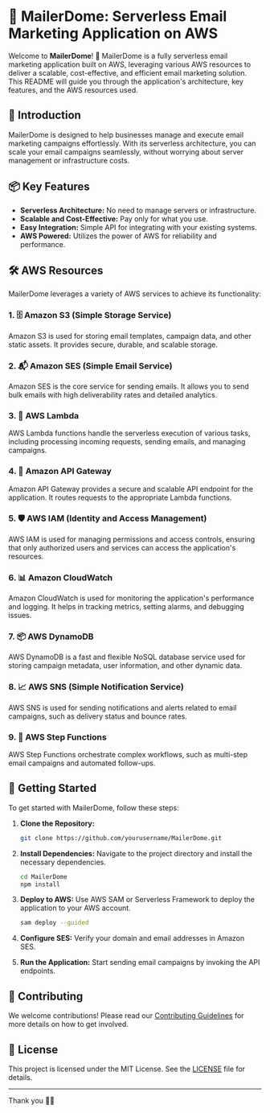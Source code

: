# 📧 MailerDome: Serverless Email Marketing Application on AWS

Welcome to **MailerDome**! 🎉 MailerDome is a fully serverless email marketing application built on AWS, leveraging various AWS resources to deliver a scalable, cost-effective, and efficient email marketing solution. This README will guide you through the application's architecture, key features, and the AWS resources used.

## 🚀 Introduction

MailerDome is designed to help businesses manage and execute email marketing campaigns effortlessly. With its serverless architecture, you can scale your email campaigns seamlessly, without worrying about server management or infrastructure costs. 

## 📦 Key Features

- **Serverless Architecture:** No need to manage servers or infrastructure.
- **Scalable and Cost-Effective:** Pay only for what you use.
- **Easy Integration:** Simple API for integrating with your existing systems.
- **AWS Powered:** Utilizes the power of AWS for reliability and performance.

## 🛠️ AWS Resources

MailerDome leverages a variety of AWS services to achieve its functionality:

### 1. 🗄️ Amazon S3 (Simple Storage Service)
Amazon S3 is used for storing email templates, campaign data, and other static assets. It provides secure, durable, and scalable storage.

### 2. 📬 Amazon SES (Simple Email Service)
Amazon SES is the core service for sending emails. It allows you to send bulk emails with high deliverability rates and detailed analytics.

### 3. 🔄 AWS Lambda
AWS Lambda functions handle the serverless execution of various tasks, including processing incoming requests, sending emails, and managing campaigns.

### 4. 🧰 Amazon API Gateway
Amazon API Gateway provides a secure and scalable API endpoint for the application. It routes requests to the appropriate Lambda functions.

### 5. 🛡️ AWS IAM (Identity and Access Management)
AWS IAM is used for managing permissions and access controls, ensuring that only authorized users and services can access the application's resources.

### 6. 📊 Amazon CloudWatch
Amazon CloudWatch is used for monitoring the application's performance and logging. It helps in tracking metrics, setting alarms, and debugging issues.

### 7. 📦 AWS DynamoDB
AWS DynamoDB is a fast and flexible NoSQL database service used for storing campaign metadata, user information, and other dynamic data.

### 8. 📈 AWS SNS (Simple Notification Service)
AWS SNS is used for sending notifications and alerts related to email campaigns, such as delivery status and bounce rates.

### 9. 🔄 AWS Step Functions
AWS Step Functions orchestrate complex workflows, such as multi-step email campaigns and automated follow-ups.

## 🌟 Getting Started

To get started with MailerDome, follow these steps:

1. **Clone the Repository:**
    ```bash
    git clone https://github.com/yourusername/MailerDome.git
    ```

2. **Install Dependencies:**
    Navigate to the project directory and install the necessary dependencies.
    ```bash
    cd MailerDome
    npm install
    ```

3. **Deploy to AWS:**
    Use AWS SAM or Serverless Framework to deploy the application to your AWS account.
    ```bash
    sam deploy --guided
    ```

4. **Configure SES:**
    Verify your domain and email addresses in Amazon SES.

5. **Run the Application:**
    Start sending email campaigns by invoking the API endpoints.

## 🤝 Contributing

We welcome contributions! Please read our [Contributing Guidelines](CONTRIBUTING.md) for more details on how to get involved.

## 📄 License

This project is licensed under the MIT License. See the [LICENSE](LICENSE) file for details.

---

Thank you 🚀📧
